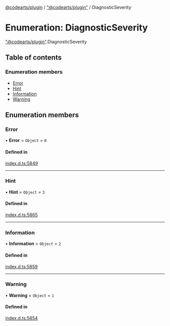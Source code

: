 [@codearts/plugin](../README.md) / ["@codearts/plugin"](../modules/_codearts_plugin_.md) / DiagnosticSeverity

# Enumeration: DiagnosticSeverity

["@codearts/plugin"](../modules/_codearts_plugin_.md).DiagnosticSeverity

## Table of contents

### Enumeration members

- [Error](codearts_plugin_.DiagnosticSeverity.md#error)
- [Hint](codearts_plugin_.DiagnosticSeverity.md#hint)
- [Information](codearts_plugin_.DiagnosticSeverity.md#information)
- [Warning](codearts_plugin_.DiagnosticSeverity.md#warning)

## Enumeration members

### Error

• **Error** = `Object` = `0`

#### Defined in

[index.d.ts:5849](https://github.com/huaweicloud/cloudide-plugin-api/blob/b58031b/index.d.ts#L5849)

___

### Hint

• **Hint** = `Object` = `3`

#### Defined in

[index.d.ts:5865](https://github.com/huaweicloud/cloudide-plugin-api/blob/b58031b/index.d.ts#L5865)

___

### Information

• **Information** = `Object` = `2`

#### Defined in

[index.d.ts:5859](https://github.com/huaweicloud/cloudide-plugin-api/blob/b58031b/index.d.ts#L5859)

___

### Warning

• **Warning** = `Object` = `1`

#### Defined in

[index.d.ts:5854](https://github.com/huaweicloud/cloudide-plugin-api/blob/b58031b/index.d.ts#L5854)
